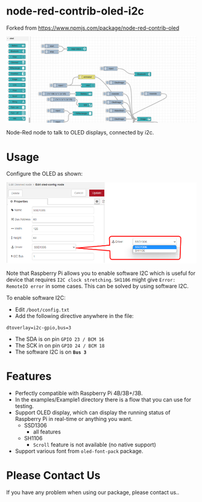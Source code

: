 node-red-contrib-oled-i2c
=========================
Forked from https://www.npmjs.com/package/node-red-contrib-oled  
  
![Image text](./screen_example.png)



Node-Red node to talk to OLED displays, connected by i2c.

# Usage

Configure the OLED as shown:  
  
![Oled Config](./oled-config.png)

Note that Raspberry Pi allows you to enable software I2C which is useful for device that requires `I2C clock stretching`. `SH1106` might give `Error: RemoteIO error` in some cases. This can be solved by using software I2C.

To enable software I2C:
* Edit `/boot/config.txt`
* Add the following directive anywhere in the file:

```
dtoverlay=i2c-gpio,bus=3
```
* The SDA is on pin `GPIO 23 / BCM 16`
* The SCK in on pin `GPIO 24 / BCM 18`
* The software I2C is on **`Bus 3`**

# Features

* Perfectly compatible with Raspberry Pi 4B/3B+/3B.
* In the examples/Example1 directory there is a flow that you can use for testing.
* Support OLED display, which can display the running status of Raspberry Pi in real-time or anything you want.
    * SSD1306
        - all features
    * SH1106
        - `Scroll` feature is not available (no native support)
* Support various font from `oled-font-pack` package.  

# Please Contact Us
If you have any problem when using our package, please contact us..
